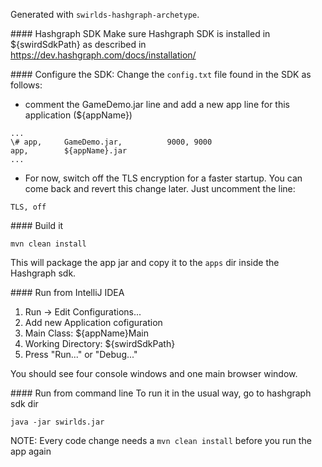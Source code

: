 Generated with ```swirlds-hashgraph-archetype```.

\#\#\#\# Hashgraph SDK
Make sure Hashgraph SDK is installed in ${swirdSdkPath} as described in https://dev.hashgraph.com/docs/installation/

\#\#\#\# Configure the SDK:
Change the `config.txt` file found in the SDK as follows:
   * comment the GameDemo.jar line and add a new app line for this application (${appName})
```
...
\# app,		GameDemo.jar,		   9000, 9000
app,        ${appName}.jar
...
```
   * For now, switch off the TLS encryption for a faster startup. You can come back and revert this change later. Just uncomment the line:
```
TLS, off
```

\#\#\#\# Build it
```
mvn clean install
```
This will package the app jar and copy it to the `apps` dir inside the Hashgraph sdk.

\#\#\#\# Run from IntelliJ IDEA
1. Run -> Edit Configurations...
2. Add new Application cofiguration
3. Main Class: ${appName}Main
4. Working Directory: ${swirdSdkPath}
5. Press "Run..." or "Debug..."

You should see four console windows and one main browser window.

\#\#\#\# Run from command line
To run it in the usual way, go to hashgraph sdk dir
```
java -jar swirlds.jar
```

NOTE: Every code change needs a `mvn clean install` before you run the app again
